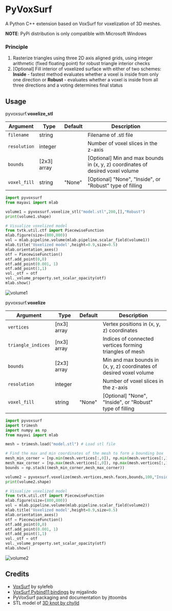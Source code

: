 # PyVoxSurf
A Python C++ extension based on VoxSurf for voxelization of 3D meshes.

**NOTE**: PyPi distribution is only compatible with Microsoft Windows

### Principle
 1. Rasterize triangles using three 2D axis aligned grids, using integer arithmetic (fixed floating point) for robust triangle interior checks
 2. [Optional] Fill interior of voxelized surface with either of two schemes: **Inside** - fastest method evaluates whether a voxel is inside from only one direction or **Robust** - evaluates whether a voxel is inside from all three directions and a voting determines final status

## Usage

pyvoxsurf.**voxelize_stl**

| Argument  | Type | Default | Description |
| ------------- | ------------- | ------------- | ------------- |
| `filename`  | string  | | Filename of .stl file
| `resolution` | integer  | | Number of voxel slices in the z-axis
| `bounds`  | [2x3] array  | | [Optional] Min and max bounds in (x, y, z) coordinates of desired voxel volume
| `voxel_fill` | string  | "None" | [Optional] "None", "Inside", or "Robust" type of filling


```python
import pyvoxsurf
from mayavi import mlab

volume1 = pyvoxsurf.voxelize_stl("model.stl",200,[],"Robust")
print(volume1.shape)

# Visualize voxelized model
from tvtk.util.ctf import PiecewiseFunction
mlab.figure(size=(800,800))
vol = mlab.pipeline.volume(mlab.pipeline.scalar_field(volume1))
mlab.title('Voxelized model',height=0.9,size=0.5)
mlab.orientation_axes()
otf = PiecewiseFunction()
otf.add_point(0,0)
otf.add_point(0.001, 1)
otf.add_point(1,1)
vol._otf = otf
vol._volume_property.set_scalar_opacity(otf)
mlab.show()
```
![volume1](https://raw.githubusercontent.com/jttoombs/PyVoxSurf/master/docs/volume1.png)

pyvoxsurf.**voxelize**

| Argument  | Type | Default | Description |
| ------------- | ------------- | ------------- | ------------- |
| `vertices`  | [nx3] array  | | Vertex positions in (x, y, z) coordinates
| `triangle_indices` | [nx3] array  | | Indices of connected vertices forming triangles of mesh
| `bounds`  | [2x3] array  | | Min and max bounds in (x, y, z) coordinates of desired voxel volume
| `resolution` | integer  | | Number of voxel slices in the z-axis
| `voxel_fill` | string  | "None" | [Optional] "None", "Inside", or "Robust" type of filling

```python
import pyvoxsurf
import trimesh
import numpy as np
from mayavi import mlab

mesh = trimesh.load("model.stl") # Load stl file

# Find the max and min coordinates of the mesh to form a bounding box
mesh_min_corner = [np.min(mesh.vertices[:,0]), np.min(mesh.vertices[:,1]), np.min(mesh.vertices[:,2])]
mesh_max_corner = [np.max(mesh.vertices[:,0]), np.max(mesh.vertices[:,1]), np.max(mesh.vertices[:,2])]
bounds = np.stack((mesh_min_corner,mesh_max_corner))

volume2 = pyvoxsurf.voxelize(mesh.vertices,mesh.faces,bounds,100,"Inside")
print(volume2.shape)

# Visualize voxelized model
from tvtk.util.ctf import PiecewiseFunction
mlab.figure(size=(800,800))
vol = mlab.pipeline.volume(mlab.pipeline.scalar_field(volume2))
mlab.title('Voxelized model',height=0.9,size=0.5)
mlab.orientation_axes()
otf = PiecewiseFunction()
otf.add_point(0,0)
otf.add_point(0.001, 1)
otf.add_point(1,1)
vol._otf = otf
vol._volume_property.set_scalar_opacity(otf)
mlab.show()

```
 ![volume2](https://raw.githubusercontent.com/jttoombs/PyVoxSurf/master/docs/volume2.png)

## Credits

 - [VoxSurf](https://github.com/sylefeb/VoxSurf) by sylefeb 
 - [VoxSurf Pybind11 bindings](https://github.com/mjgalindo/VoxSurf) by mjgalindo
 - PyVoxSurf packaging and documentation by jttoombs 
 - STL model of [3D knot by
   chylld](https://www.thingiverse.com/thing:5506/#files)
